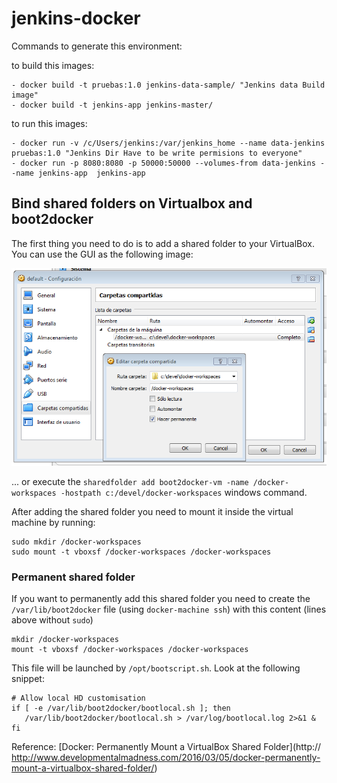 # jenkins-docker

Commands to generate this environment:

to build this images:

	- docker build -t pruebas:1.0 jenkins-data-sample/ "Jenkins data Build image"
	- docker build -t jenkins-app jenkins-master/
	
to run this images:

	- docker run -v /c/Users/jenkins:/var/jenkins_home --name data-jenkins pruebas:1.0 "Jenkins Dir Have to be write permisions to everyone"
	- docker run -p 8080:8080 -p 50000:50000 --volumes-from data-jenkins --name jenkins-app  jenkins-app
	
## Bind shared folders on Virtualbox and boot2docker

The first thing you need to do is to add a shared folder to your VirtualBox. You can use the GUI as the following image:

![ddd](./images/shared-folder.png)

... or execute the `sharedfolder add boot2docker-vm -name /docker-workspaces -hostpath c:/devel/docker-workspaces` windows command.

After adding the shared folder you need to mount it inside the virtual machine by running:

```
sudo mkdir /docker-workspaces 
sudo mount -t vboxsf /docker-workspaces /docker-workspaces
```


### Permanent shared folder

If you want to permanently add this shared folder you need to create the `/var/lib/boot2docker` file (using `docker-machine ssh`) with this content (lines above without `sudo`)

```
mkdir /docker-workspaces 
mount -t vboxsf /docker-workspaces /docker-workspaces
```


This file will be launched by `/opt/bootscript.sh`. Look at the following snippet:

```
# Allow local HD customisation
if [ -e /var/lib/boot2docker/bootlocal.sh ]; then
   /var/lib/boot2docker/bootlocal.sh > /var/log/bootlocal.log 2>&1 &
fi
```

Reference: [Docker: Permanently Mount a VirtualBox Shared Folder](http:// http://www.developmentalmadness.com/2016/03/05/docker-permanently-mount-a-virtualbox-shared-folder/)

